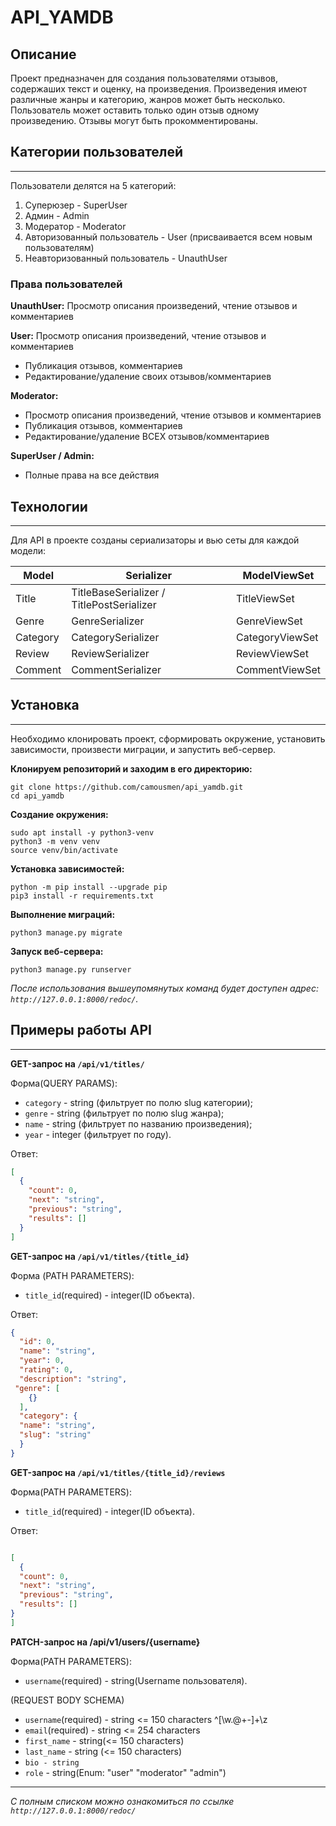 # API_YAMDB

## Описание

Проект предназначен для создания пользователями отзывов, содержаших текст и оценку, на произведения. Произведения имеют различные жанры и категорию, жанров может быть несколько.
Пользователь может оставить только один отзыв одному произведению. Отзывы могут быть прокомментированы.


## Категории пользователей
---
Пользователи делятся на 5 категорий:
1) Суперюзер - SuperUser
2) Админ - Admin
3) Модератор - Moderator
4) Авторизованный пользователь - User (присваивается всем новым пользователям)
5) Неавторизованный пользователь - UnauthUser

### Права пользователей


**UnauthUser:** Просмотр описания произведений, чтение отзывов и комментариев

**User:** Просмотр описания произведений, чтение отзывов и комментариев
   * Публикация отзывов, комментариев
   * Редактирование/удаление своих отзывов/комментариев

**Moderator:**
   * Просмотр описания произведений, чтение отзывов и комментариев
   * Публикация отзывов, комментариев
   * Редактирование/удаление ВСЕХ отзывов/комментариев

**SuperUser / Admin:**
   * Полные права на все действия


## Технологии

---
Для API в проекте созданы сериализаторы и вью сеты для каждой модели:

| Model   | Serializer                                | ModelViewSet
|---|-------------------------------------------|---|
| Title    | TitleBaseSerializer / TitlePostSerializer | TitleViewSet
| Genre   | GenreSerializer      |  GenreViewSet
| Category |  CategorySerializer   |  CategoryViewSet
| Review   |  ReviewSerializer     |  ReviewViewSet
| Comment  |  CommentSerializer    |  CommentViewSet


## Установка

---

Необходимо клонировать проект, сформировать окружение, 
установить зависимости, произвести миграции, и запустить веб-сервер.

**Клонируем репозиторий и заходим в его директорию:**

```shell
git clone https://github.com/camousmen/api_yamdb.git
cd api_yamdb
```

**Создание окружения:**

```shell
sudo apt install -y python3-venv
python3 -m venv venv
source venv/bin/activate
```

**Установка зависимостей:**

```shell
python -m pip install --upgrade pip
pip3 install -r requirements.txt
```

**Выполнение миграций:**

```shell
python3 manage.py migrate
```

**Запуск веб-сервера:**

```shell
python3 manage.py runserver
```

_После использования вышеупомянутых команд будет доступен адрес: `http://127.0.0.1:8000/redoc/`._


## Примеры работы API

---

**GET-запрос на `/api/v1/titles/`**

Форма(QUERY PARAMS):
   * `category` - string (фильтрует по полю slug категории);
   * `genre` - string (фильтрует по полю slug жанра);
   * `name` - string (фильтрует по названию произведения);
   * `year` - integer (фильтрует по году).

Ответ:
```json
[
  {
    "count": 0,
    "next": "string",
    "previous": "string",
    "results": []
  }
]
```



**GET-запрос на `/api/v1/titles/{title_id}`**

Форма (PATH PARAMETERS):
   * `title_id`(required) - integer(ID объекта).

Ответ:
```json
{
  "id": 0,
  "name": "string",
  "year": 0,
  "rating": 0,
  "description": "string",
 "genre": [
    {}
  ],
  "category": {
  "name": "string",
  "slug": "string"
  }
}
```


**GET-запрос на `/api/v1/titles/{title_id}/reviews`**

Форма(PATH PARAMETERS):
   * `title_id`(required) - integer(ID объекта).

Ответ:
```json

[
  {
  "count": 0,
  "next": "string",
  "previous": "string",
  "results": []
}
]
```


**PATCH-запрос на /api/v1/users/{username}**

Форма(PATH PARAMETERS):
   * `username`(required) - string(Username пользователя).

(REQUEST BODY SCHEMA)
   * `username`(required) - string <= 150 characters ^[\w.@+-]+\z
   * `email`(required) - string <email> <= 254 characters
   * `first_name` - string(<= 150 characters)
   * `last_name` - string (<= 150 characters)
   * `bio - string`
   * `role` - string(Enum: "user" "moderator" "admin")

---

_С полным списком можно ознакомиться по ссылке `http://127.0.0.1:8000/redoc/`_

